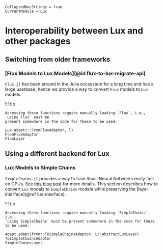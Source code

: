 ```@meta
CollapsedDocStrings = true
CurrentModule = Lux
```

# Interoperability between Lux and other packages

## Switching from older frameworks

### [Flux Models to Lux Models](@id flux-to-lux-migrate-api)

`Flux.jl` has been around in the Julia ecosystem for a long time and has a large userbase,
hence we provide a way to convert `Flux` models to `Lux` models.

!!! tip

    Accessing these functions require manually loading `Flux`, i.e., `using Flux` must be
    present somewhere in the code for these to be used.

```@docs
Lux.adapt(::FromFluxAdaptor, l)
FromFluxAdaptor
FluxLayer
```

## Using a different backend for Lux

### Lux Models to Simple Chains

`SimpleChains.jl` provides a way to train Small Neural Networks really fast on CPUs.
See [this blog post](https://julialang.org/blog/2022/04/simple-chains/) for more details.
This section describes how to convert `Lux` models to `SimpleChains` models while
preserving the [layer interface](@ref lux-interface).

!!! tip

    Accessing these functions require manually loading `SimpleChains`, i.e.,
    `using SimpleChains` must be present somewhere in the code for these to be used.

```@docs
Adapt.adapt(from::ToSimpleChainsAdaptor, L::AbstractLuxLayer)
ToSimpleChainsAdaptor
SimpleChainsLayer
```
